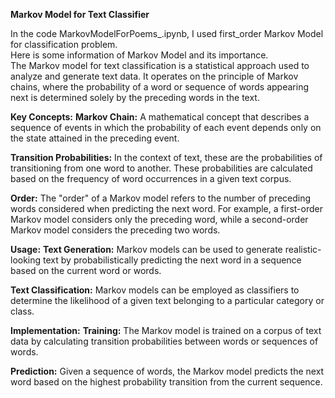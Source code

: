 **Markov Model for Text Classifier**

In the code MarkovModelForPoems_.ipynb, I used first_order Markov Model for classification problem.
<br>
Here is some information of Markov Model and its importance.
<br>
The Markov model for text classification is a statistical approach used to analyze and generate text data. It operates on the principle of Markov chains, where the probability of a word or sequence of words appearing next is determined solely by the preceding words in the text.

**Key Concepts:**
**Markov Chain:** A mathematical concept that describes a sequence of events in which the probability of each event depends only on the state attained in the preceding event.

**Transition Probabilities:** In the context of text, these are the probabilities of transitioning from one word to another. These probabilities are calculated based on the frequency of word occurrences in a given text corpus.

**Order:** The "order" of a Markov model refers to the number of preceding words considered when predicting the next word. For example, a first-order Markov model considers only the preceding word, while a second-order Markov model considers the preceding two words.

**Usage:**
**Text Generation:** Markov models can be used to generate realistic-looking text by probabilistically predicting the next word in a sequence based on the current word or words.

**Text Classification:** Markov models can be employed as classifiers to determine the likelihood of a given text belonging to a particular category or class.

**Implementation:**
**Training:** The Markov model is trained on a corpus of text data by calculating transition probabilities between words or sequences of words.

**Prediction:** Given a sequence of words, the Markov model predicts the next word based on the highest probability transition from the current sequence.

